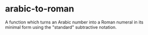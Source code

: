 # arabic-to-roman
A function which turns an Arabic number into a Roman numeral in its minimal form using the "standard" subtractive notation.
